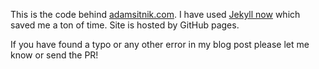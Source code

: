 This is the code behind [adamsitnik.com](https://adamsitnik.com). I have used [Jekyll now](https://github.com/barryclark/jekyll-now) which saved me a ton of time. Site is hosted by GitHub pages.

If you have found a typo or any other error in my blog post please let me know or send the PR!